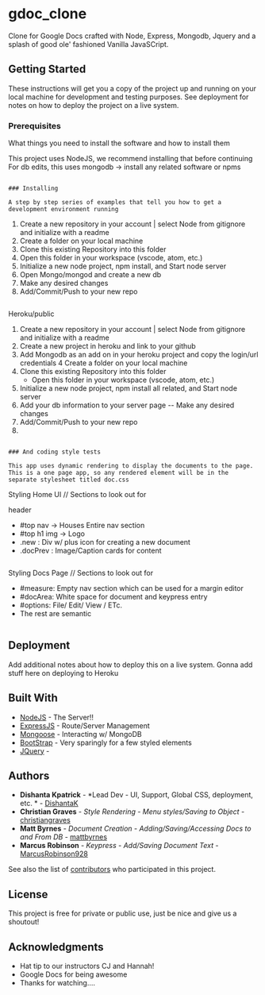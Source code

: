 # gdoc_clone
Clone for Google Docs crafted with Node, Express, Mongodb, Jquery and a splash of good ole' fashioned Vanilla JavaSCript.


## Getting Started

These instructions will get you a copy of the project up and running on your local machine for development and testing purposes. See deployment for notes on how to deploy the project on a live system.

### Prerequisites

What things you need to install the software and how to install them

This project uses NodeJS, we recommend installing that before continuing
For db edits, this uses mongodb -> install any related software or npms
```

### Installing

A step by step series of examples that tell you how to get a development environment running

```
1. Create a new repository in your account | select Node from gitignore and initialize with a readme
2. Create a folder on your local machine
3. Clone this existing Repository into this folder
4. Open this folder in your workspace (vscode, atom, etc.)
5. Initialize a new  node project, npm install, and Start node server
6. Open Mongo/mongod and create a new db
7. Make any desired changes
8. Add/Commit/Push to your new repo

```

```
Heroku/public
1. Create a new repository in your account | select Node from gitignore and initialize with a readme
2. Create a new project in heroku and link to your github
3. Add Mongodb as an add on in your heroku project and copy the login/url credentials
4  Create a folder on your local machine
5. Clone this existing Repository into this folder
   - Open this folder in your workspace (vscode, atom, etc.)
5. Initialize a new  node project, npm install all related, and Start node server
6. Add your db information to your server page -- Make any desired changes
7. Add/Commit/Push to your new repo
8. 

```

### And coding style tests

This app uses dynamic rendering to display the documents to the page. This is a one page app, so any rendered element will be in the separate stylesheet titled doc.css

```
Styling Home UI // Sections to look out for

header 
- #top nav -> Houses Entire nav section
- #top h1 img -> Logo
- .new : Div w/ plus icon for creating a new document
- .docPrev : Image/Caption cards for content

```

```
Styling Docs Page // Sections to look out for
- #measure: Empty nav section which can be used for a margin editor
- #docArea: White space for document and keypress entry
- #options: File/ Edit/ View / ETc.
- The rest are semantic
```
```
## Deployment

Add additional notes about how to deploy this on a live system. Gonna add stuff here on deploying to Heroku

## Built With

* [NodeJS](https://nodejs.org/) - The Server!!
* [ExpressJS](https://expressjs.com//) - Route/Server Management
* [Mongoose](https://mongoosejs.com/) - Interacting w/ MongoDB
* [BootStrap](https://mongoosejs.com/) - Very sparingly for a few styled elements
* [JQuery](https://api.jquery.com/) - 


## Authors

* **Dishanta Kpatrick** - *Lead Dev - UI, Support, Global CSS, deployment, etc. * - [DishantaK](https://github.com/DishantaK)
* **Christian Graves** - *Style Rendering - Menu styles/Saving to Object* - [christiangraves](https://github.com/christiangraves)
* **Matt Byrnes** - *Document Creation - Adding/Saving/Accessing Docs to and From DB* - [mattbyrnes](https://github.com/mattbyrnes)
* **Marcus Robinson** - *Keypress - Add/Saving Document Text* - [MarcusRobinson928](https://github.com/MarcusRobinson928)

See also the list of [contributors](https://github.com/DishantaK/gdoc_clone/graphs/contributors) who participated in this project.

## License

This project is free for private or public use, just be nice and give us a shoutout!

## Acknowledgments

* Hat tip to our instructors CJ and Hannah!
* Google Docs for being awesome
* Thanks for watching....
